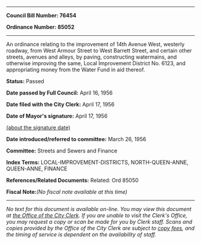 

********

**Council Bill Number: 76454**
   
**Ordinance Number: 85052**
********

 An ordinance relating to the improvement of 14th Avenue West, westerly roadway, from West Armour Street to West Barrett Street, and certain other streets, avenues and alleys, by paving, constructing watermains, and otherwise improving the same, Local Improvement District No. 6123, and appropriating money from the Water Fund in aid thereof.

**Status:** Passed
   
**Date passed by Full Council:** April 16, 1956
   
**Date filed with the City Clerk:** April 17, 1956
   
**Date of Mayor's signature:** April 17, 1956
   
[(about the signature date)](/~public/approvaldate.htm)
   
   
   
**Date introduced/referred to committee:** March 26, 1956
   
**Committee:** Streets and Sewers and Finance
   
   
**Index Terms:** LOCAL-IMPROVEMENT-DISTRICTS, NORTH-QUEEN-ANNE, QUEEN-ANNE, FINANCE

**References/Related Documents:** Related: Ord 85050

**Fiscal Note:**_(No fiscal note available at this time)_
********

_No text for this document is available on-line. You may view this document at [the Office of the City Clerk](http://www.seattle.gov/leg/clerk/contactUs.htm). If you are unable to visit the Clerk's Office, you may request a copy or scan be made for you by Clerk staff. Scans and copies provided by the Office of the City Clerk are subject to [copy fees](http://clerk.seattle.gov/~public/clerkfees.htm), and the timing of service is dependent on the availability of staff._

